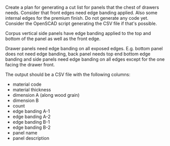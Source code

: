 Create a plan for generating a cut list for panels that the chest of drawers needs. Consider that front edges need edge banding applied. Also some internal edges for the premium finish. Do not generate any code yet. Consider the OpenSCAD script generating the CSV file if that's possible.

Corpus vertical side panels have edge banding applied to the top and bottom of the panel as well as the front edge.

Drawer panels need edge banding on all exposed edges. E.g. bottom panel does not need edge banding, back panel needs top end bottom edge banding and side panels need edge banding on all edges except for the one facing the drawer front.

The output should be a CSV file with the following columns:
- material code
- material thickness
- dimension A (along wood grain)
- dimension B
- count
- edge banding A-1
- edge banding A-2
- edge banding B-1
- edge banding B-2
- panel name
- panel description
